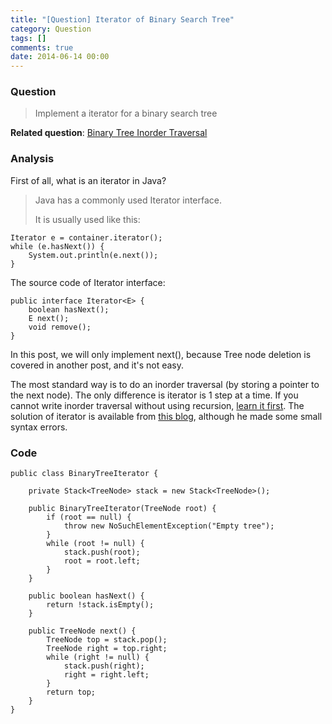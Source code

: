 ```yaml
---
title: "[Question] Iterator of Binary Search Tree"
category: Question
tags: []
comments: true
date: 2014-06-14 00:00
---
```



### Question

> Implement a iterator for a binary search tree

**Related question**: [Binary Tree Inorder Traversal](/leetcode/2014-05-24-Binary-Tree-Inorder-Traversal)

### Analysis

First of all, what is an iterator in Java?

> Java has a commonly used Iterator interface.
>
> It is usually used like this:

    Iterator e = container.iterator();
    while (e.hasNext()) {
        System.out.println(e.next());
    }

The source code of Iterator interface:

    public interface Iterator<E> {
        boolean hasNext();
        E next();
        void remove();
    }

In this post, we will only implement next(), because Tree node deletion is covered in another post, and it's not easy.

The most standard way is to do an inorder traversal (by storing a pointer to the next node). The only difference is iterator is 1 step at a time. If you cannot write inorder traversal without using recursion, [learn it first](/leetcode/2014-05-24-Binary-Tree-Inorder-Traversal). The solution of iterator is available from [this blog](http://manbroski.blogspot.sg/2011/11/iterator-for-binary-search-tree.html), although he made some small syntax errors.

### Code

    public class BinaryTreeIterator {

        private Stack<TreeNode> stack = new Stack<TreeNode>();

        public BinaryTreeIterator(TreeNode root) {
            if (root == null) {
                throw new NoSuchElementException("Empty tree");
            }
            while (root != null) {
                stack.push(root);
                root = root.left;
            }
        }

        public boolean hasNext() {
            return !stack.isEmpty();
        }

        public TreeNode next() {
            TreeNode top = stack.pop();
            TreeNode right = top.right;
            while (right != null) {
                stack.push(right);
                right = right.left;
            }
            return top;
        }
    }
